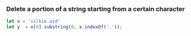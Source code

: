 ### Delete a portion of a string starting from a certain character
```javascript
let x = 'silkie.asd'
let y  = x[0].substring(0, x.indexOf('.'));
```
